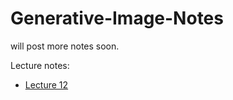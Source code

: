 # Generative-Image-Notes

will post more notes soon.


Lecture notes:
- [Lecture 12](./notes/note12.md)